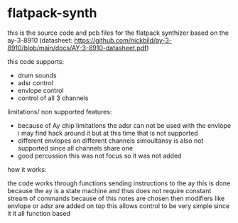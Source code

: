 # flatpack-synth
this is the source code and pcb files for the flatpack synthizer based on the ay-3-8910 (datasheet: https://github.com/nickbild/ay-3-8910/blob/main/docs/AY-3-8910-datasheet.pdf) 

this code supports:
* drum sounds
* adsr control
* envlope control
* control of all 3 channels 

limitations/ non supported features:
* because of Ay chip limitations the adsr can not be used with the envlope i may find hack around it but at this time that is not supported
* different envlopes on different channels simoultansy is also not supported since all channels share one
* good percussion this was not focus so it was not added 

how it works:

the code works through functions sending instructions to the ay this is done because the ay is a state machine and thus does not require constant stream of commands
because of this 
notes are chosen then modifiers like envlope or adsr are added on top 
this allows control to be very simple since it it all function based 


